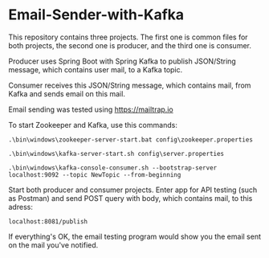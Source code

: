 # Email-Sender-with-Kafka

This repository contains three projects. The first one is common files for both projects, the second one is producer, and the third one is consumer. 

Producer uses Spring Boot with Spring Kafka to publish JSON/String message, which contains user mail, to a Kafka topic. 

Consumer receives this JSON/String message, which contains mail, from Kafka and sends email on this mail.

Email sending was tested using https://mailtrap.io

To start Zookeeper and Kafka, use this commands: 

```
.\bin\windows\zookeeper-server-start.bat config\zookeeper.properties

.\bin\windows\kafka-server-start.sh config\server.properties

.\bin\windows\kafka-console-consumer.sh --bootstrap-server localhost:9092 --topic NewTopic --from-beginning
```

Start both producer and consumer projects. Enter app for API testing (such as Postman) and send POST query with body, which contains mail, to this adress: 
```
localhost:8081/publish
```

If everything's OK, the email testing program would show you the email sent on the mail you've notified.


